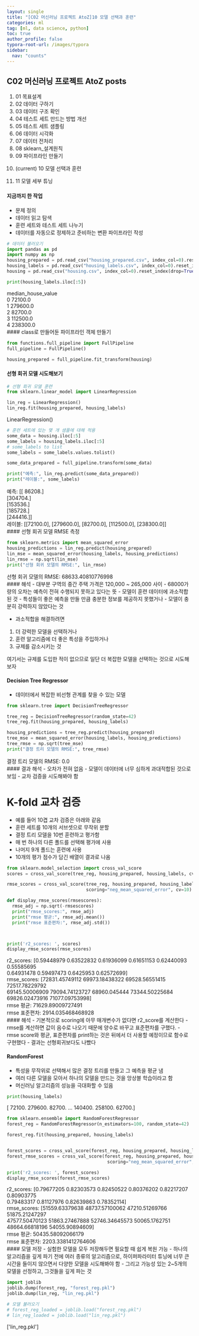 ```yaml
---
layout: single
title: "[C02 머신러닝 프로젝트 AtoZ]10 모델 선택과 훈련"
categories: ml
tag: [ml, data science, python]
toc: true
author_profile: false
typora-root-url: /images/typora
sidebar:
  nav: "counts"
---
```


 
<nav class="cods"><h2>C02 머신러닝 프로젝트 AtoZ posts</h2><ol><li><a href="/ml/2023-07-31-ml_C02_머신러닝_프로젝트_AtoZ~01_목표설계"></a>01 목표설계</li><li><a href="/ml/2023-07-09-ml_C02_머신러닝_프로젝트_AtoZ~02_데이터_구하기"></a>02 데이터 구하기</li><li><a href="/ml/2023-07-09-ml_C02_머신러닝_프로젝트_AtoZ~03_데이터_구조_확인"></a>03 데이터 구조 확인</li><li><a href="/ml/2023-07-09-ml_C02_머신러닝_프로젝트_AtoZ~04_테스트_세트_만드는_방법_개선"></a>04 테스트 세트 만드는 방법 개선</li><li><a href="/ml/2023-07-09-ml_C02_머신러닝_프로젝트_AtoZ~05_테스트_세트_샘플링"></a>05 테스트 세트 샘플링</li><li><a href="/ml/2023-07-09-ml_C02_머신러닝_프로젝트_AtoZ~06_데이터_시각화"></a>06 데이터 시각화</li><li><a href="/ml/2023-07-09-ml_C02_머신러닝_프로젝트_AtoZ~07_데이터_전처리"></a>07 데이터 전처리</li><li><a href="/ml/2023-07-31-ml_C02_머신러닝_프로젝트_AtoZ~08_sklearn_설계원칙"></a>08 sklearn_설계원칙</li><li><a href="/ml/2023-07-09-ml_C02_머신러닝_프로젝트_AtoZ~09_파이프라인_만들기"></a>09 파이프라인 만들기</li><li><p>(current) 10 모델 선택과 훈련</p></li><li><a href="/ml/2023-07-09-ml_C02_머신러닝_프로젝트_AtoZ~11_모델_세부_튜닝"></a>11 모델 세부 튜닝</li></ol></nav>

#### 지금까지 한 작업
- 문제 정의
- 데이터 읽고 탐색
- 훈련 세트와 테스트 세트 나누기
- 데이터를 자동으로 정제하고 준비하는 변환 파이프라인 작성
 

``` python
# 데이터 불러오기
import pandas as pd
import numpy as np
housing_prepared = pd.read_csv("housing_prepared.csv", index_col=0).reset_index(drop=True)
housing_labels = pd.read_csv("housing_labels.csv", index_col=0).reset_index(drop=True)
housing = pd.read_csv("housing.csv", index_col=0).reset_index(drop=True)
```

``` python
print(housing_labels.iloc[:5])
```

<div class="op_wrap"><op>   median_house_value
</op><br><op>0             72100.0
</op><br><op>1            279600.0
</op><br><op>2             82700.0
</op><br><op>3            112500.0
</op><br><op>4            238300.0
</op><br></div>
#### class로 만들어둔 파이프라인 객체 만들기
 

``` python
from functions.full_pipeline import FullPipeline 
full_pipeline = FullPipeline()

housing_prepared = full_pipeline.fit_transform(housing)
```
#### 선형 회귀 모델 시도해보기
 

``` python
# 선형 회귀 모델 훈련
from sklearn.linear_model import LinearRegression

lin_reg = LinearRegression()
lin_reg.fit(housing_prepared, housing_labels)
```

<div class="op_wrap"><op>LinearRegression()</op></div>


``` python
# 훈련 세트에 있는 몇 개 샘플에 대해 적용
some_data = housing.iloc[:5]
some_labels = housing_labels.iloc[:5]
# some_labels to list
some_labels = some_labels.values.tolist()

some_data_prepared = full_pipeline.transform(some_data)

print("예측:", lin_reg.predict(some_data_prepared))
print("레이블:", some_labels)
```

<div class="op_wrap"><op>예측: [[ 86208.]
</op><br><op> [304704.]
</op><br><op> [153536.]
</op><br><op> [185728.]
</op><br><op> [244416.]]
</op><br><op>레이블: [[72100.0], [279600.0], [82700.0], [112500.0], [238300.0]]
</op><br></div>
#### 선형 회귀 모델 RMSE 측정
 

``` python
from sklearn.metrics import mean_squared_error
housing_predictions = lin_reg.predict(housing_prepared)
lin_mse = mean_squared_error(housing_labels, housing_predictions)
lin_rmse = np.sqrt(lin_mse)
print("선형 회귀 모델의 RMSE:", lin_rmse)
```

<div class="op_wrap"><op>선형 회귀 모델의 RMSE: 68633.40810776998
</op><br></div>
#### 해석
- 대부분 구역의 중간 주택 가격은 120,000 ~ 265,000 사이
- 68000가량의 오차는 예측이 전혀 수행되지 못하고 있다는 뜻
- 모델이 훈련 데이터에 과소적합된 것
- 특성들이 좋은 예측을 만들 만큼 충분한 정보를 제공하지 못했거나
- 모델이 충분히 강력하지 않았다는 것

- 과소적합을 해결하려면
1. 더 강력한 모델을 선택하거나
2. 훈련 알고리즘에 더 좋은 특성을 주입하거나
3. 규제를 감소시키는 것

여기서는 규제를 도입한 적이 없으므로 일단 더 복잡한 모델을 선택하는 것으로 시도해보자
 
#### Decision Tree Regressor
- 데이터에서 복잡한 비선형 관계를 찾을 수 있는 모델
 

``` python
from sklearn.tree import DecisionTreeRegressor

tree_reg = DecisionTreeRegressor(random_state=42)
tree_reg.fit(housing_prepared, housing_labels)

housing_predictions = tree_reg.predict(housing_prepared)
tree_mse = mean_squared_error(housing_labels, housing_predictions)
tree_rmse = np.sqrt(tree_mse)
print("결정 트리 모델의 RMSE:", tree_rmse)
```

<div class="op_wrap"><op>결정 트리 모델의 RMSE: 0.0
</op><br></div>
#### 결과 해석
- 오차가 전혀 없음
- 모델이 데이터에 너무 심하게 과대적합된 것으로 보임
- 교차 검증을 시도해봐야 함
 
# K-fold 교차 검증
- 예를 들어 10겹 교차 검증은 아래와 같음
- 훈련 세트를 10개의 서브셋으로 무작위 분할
- 결정 트리 모델을 10번 훈련하고 평가함
- 매 번 하나의 다른 폴드를 선택해 평가에 사용
- 나머지 9개 폴드는 훈련에 사용
- 10개의 평가 점수가 담긴 배열이 결과로 나옴
 

``` python
from sklearn.model_selection import cross_val_score
scores = cross_val_score(tree_reg, housing_prepared, housing_labels, cv=10)

rmse_scores = cross_val_score(tree_reg, housing_prepared, housing_labels, 
                              scoring="neg_mean_squared_error", cv=10)

def display_rmse_scores(rmsescores):
  rmse_adj = np.sqrt(-rmsescores)
  print("rmse_scores:", rmse_adj)
  print("rmse 평균:", rmse_adj.mean())
  print("rmse 표준편차:", rmse_adj.std())



print('r2_scores: ', scores)
display_rmse_scores(rmse_scores)
```

<div class="op_wrap"><op>r2_scores:  [0.59448979 0.63522832 0.61936099 0.61651153 0.62440093 0.55585695
</op><br><op> 0.64931478 0.59497473 0.6425953  0.62572699]
</op><br><op>rmse_scores: [72831.45749112 69973.18438322 69528.56551415 72517.78229792
</op><br><op> 69145.50006909 79094.74123727 68960.045444   73344.50225684
</op><br><op> 69826.02473916 71077.09753998]
</op><br><op>rmse 평균: 71629.89009727491
</op><br><op>rmse 표준편차: 2914.035468468928
</op><br></div>
#### 해석
- 기본적으로 scoring에 아무 매개변수가 없다면 r2_score를 계산한다
- rmse를 계산하면 값이 음수로 나오기 때문에 양수로 바꾸고 표준편차를 구했다.
- rmse score와 평균, 표준편차를 print하는 것은 뒤에서 더 사용할 예정이므로 함수로 구현했다
- 결과는 선형회귀보다도 나빴다
 
#### RandomForest
- 특성을 무작위로 선택해서 많은 결정 트리를 만들고 그 예측을 평균 냄
- 여러 다른 모델을 모아서 하나의 모델을 만드는 것을 앙상블 학습이라고 함
- 머신러닝 알고리즘의 성능을 극대화할 수 있음
 

``` python
print(housing_labels)
```

<div class="op_wrap"><op>[ 72100. 279600.  82700. ... 140400. 258100.  62700.]
</op><br></div>

``` python
from sklearn.ensemble import RandomForestRegressor
forest_reg = RandomForestRegressor(n_estimators=100, random_state=42)

forest_reg.fit(housing_prepared, housing_labels)


forest_scores = cross_val_score(forest_reg, housing_prepared, housing_labels, cv=10)
forest_rmse_scores = cross_val_score(forest_reg, housing_prepared, housing_labels,
                                      scoring="neg_mean_squared_error", cv=10)

print('r2_scores: ', forest_scores)
display_rmse_scores(forest_rmse_scores)
```

<div class="op_wrap"><op>r2_scores:  [0.79677205 0.82303573 0.82450522 0.80376202 0.82217207 0.80903775
</op><br><op> 0.79483317 0.81127976 0.82639863 0.78352114]
</op><br><op>rmse_scores: [51559.63379638 48737.57100062 47210.51269766 51875.21247297
</op><br><op> 47577.50470123 51863.27467888 52746.34645573 50065.1762751
</op><br><op> 48664.66818196 54055.90894609]
</op><br><op>rmse 평균: 50435.58092066179
</op><br><op>rmse 표준편차: 2203.3381412764606
</op><br></div>
#### 모델 저장
- 실험한 모델을 모두 저장해두면 필요할 때 쉽게 복원 가능
- 하나의 알고리즘을 깊게 파기 전에 여러 종류의 알고리즘으로, 하이퍼파라미터 튜닝에 너무 큰 시간을 들이지 않으면서 다양한 모델을 시도해봐야 함
- 그리고 가능성 있는 2~5개의 모델을 선정하고, 그것들을 깊게 파는 것
 

``` python
import joblib
joblib.dump(forest_reg, "forest_reg.pkl")
joblib.dump(lin_reg, "lin_reg.pkl")

# 모델 불러오기
# forest_reg_loaded = joblib.load("forest_reg.pkl")
# lin_reg_loaded = joblib.load("lin_reg.pkl")
```

<div class="op_wrap"><op>['lin_reg.pkl']</op></div>

